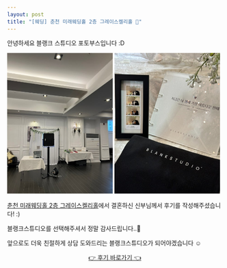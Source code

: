 ```yaml
---
layout: post
title: "[웨딩] 춘천 미래웨딩홀 2층 그레이스켈리홀 🖤"
---
```

안녕하세요 블랭크 스튜디오 포토부스입니다 :D

<img src="./post_images/20231008_1.JPG" width="49%"> 
<img src="./post_images/20231008_2.jpg" width="49%"> 

<a href="https://blog.naver.com/blank_studio_/223241027648" target="_blank">춘천 미래웨딩홀 2층 그레이스켈리홀</a>에서 결혼하신 신부님께서 후기를 작성해주셨습니다! :)

블랭크스튜디오를 선택해주셔서 정말 감사드립니다..🖤

앞으로도 더욱 친절하게 상담 도와드리는 블랭크스튜디오가 되어야겠습니다 ☺
   
   
<center><a href="https://blog.naver.com/0804ls/223283539536" target="_blank">👉 후기 바로가기 👈</a></center>

